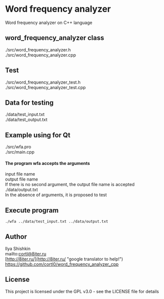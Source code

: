# Word frequency analyzer
Word frequency analyzer on C++ language

## word_frequency_analyzer class
./src/word_frequency_analyzer.h  
./src/word_frequency_analyzer.cpp

## Test
./src/word_frequency_analyzer_test.h  
./src/word_frequency_analyzer_test.cpp

## Data for testing
./data/test_input.txt  
./data/test_output.txt

## Example using for Qt
./src/wfa.pro  
./src/main.cpp

#### The program wfa accepts the arguments
input file name  
output file name  
If there is no second argument, the output file name is accepted ./data/output.txt  
In the absence of arguments, it is proposed to test

## Execute program
```bash
./wfa ../data/test_input.txt ../data/output.txt
```

## Author
Ilya Shishkin  
mailto:cortl@8iter.ru  
[http://8iter.ru/](http://8iter.ru/ "google translator to help!")  
https://github.com/cortl0/word_frequency_analyzer_cpp

## License
This project is licensed under the GPL v3.0 - see the LICENSE file for details
